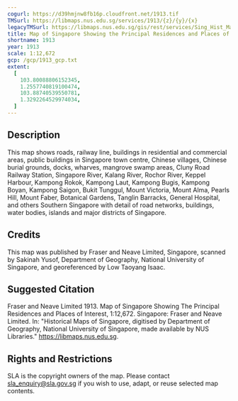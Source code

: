 ```yaml
---
cogurl: https://d39hmjnw8fb16p.cloudfront.net/1913.tif
TMSurl: https://libmaps.nus.edu.sg/services/1913/{z}/{y}/{x}
legacyTMSurl: https://libmaps.nus.edu.sg/gis/rest/services/Sing_Hist_Maps/1913/MapServer/tile/{z}/{y}/{x}
title: Map of Singapore Showing the Principal Residences and Places of Interest
shortname: 1913
year: 1913
scale: 1:12,672
gcp: /gcp/1913_gcp.txt
extent:
  [
    103.80088806152345,
    1.2557740819100474,
    103.88740539550781,
    1.3292264529974034,
  ]
---
```


## Description

This map shows roads, railway line, buildings in residential and commercial areas, public buildings in Singapore town centre, Chinese villages, Chinese burial grounds, docks, wharves, mangrove swamp areas, Cluny Road Railway Station, Singapore River, Kalang River, Rochor River, Keppel Harbour, Kampong Rokok, Kampong Laut, Kampong Bugis, Kampong Boyan, Kampong Saigon, Bukit Tunggul, Mount Victoria, Mount Alma, Pearls Hill, Mount Faber, Botanical Gardens, Tanglin Barracks, General Hospital, and others Southern Singapore with detail of road networks, buildings, water bodies, islands and major districts of Singapore.

## Credits

This map was published by Fraser and Neave Limited, Singapore, scanned by Sakinah Yusof, Department of Geography, National University of Singapore, and georeferenced by Low Taoyang Isaac.

## Suggested Citation

Fraser and Neave Limited 1913. Map of Singapore Showing The Principal Residences and Places of Interest, 1:12,672. Singapore: Fraser and Neave Limited. In: "Historical Maps of Singapore, digitised by Department of Geography, National University of Singapore, made available by NUS Libraries." https://libmaps.nus.edu.sg.

## Rights and Restrictions

SLA is the copyright owners of the map. Please contact sla_enquiry@sla.gov.sg if you wish to use, adapt, or reuse selected map contents.
